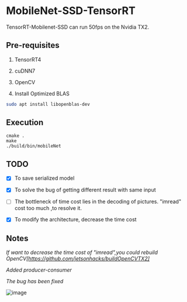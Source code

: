 # MobileNet-SSD-TensorRT

TensorRT-Mobilenet-SSD can run 50fps on the Nvidia TX2.

## Pre-requisites

1. TensorRT4

2. cuDNN7

3. OpenCV

4. Install Optimized BLAS
```bash
sudo apt install libopenblas-dev
```

## Execution

```shell
cmake .
make
./build/bin/mobileNet
```

## TODO

- [x] To save serialized model 
- [x] To solve the bug of getting different result with same input
- [ ] The bottleneck of time cost lies in the decoding of pictures. "imread" cost too much ,to resolve it.
- [x] To modify the architecture, decrease the time cost



## Notes

*If want to decrease the time cost of "imread",you could rebuild OpenCV[https://github.com/jetsonhacks/buildOpenCVTX2]*

*Added producer-consumer*

*The bug has been fixed*

![image](testPic/test1.png)
